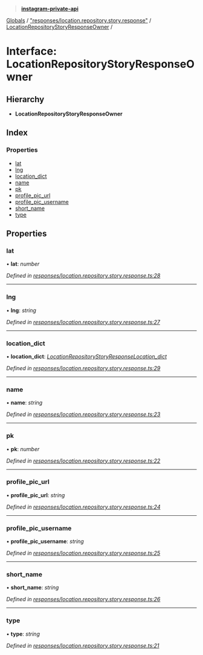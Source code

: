 > **[instagram-private-api](../README.md)**

[Globals](../README.md) / ["responses/location.repository.story.response"](../modules/_responses_location_repository_story_response_.md) / [LocationRepositoryStoryResponseOwner](_responses_location_repository_story_response_.locationrepositorystoryresponseowner.md) /

# Interface: LocationRepositoryStoryResponseOwner

## Hierarchy

* **LocationRepositoryStoryResponseOwner**

## Index

### Properties

* [lat](_responses_location_repository_story_response_.locationrepositorystoryresponseowner.md#lat)
* [lng](_responses_location_repository_story_response_.locationrepositorystoryresponseowner.md#lng)
* [location_dict](_responses_location_repository_story_response_.locationrepositorystoryresponseowner.md#location_dict)
* [name](_responses_location_repository_story_response_.locationrepositorystoryresponseowner.md#name)
* [pk](_responses_location_repository_story_response_.locationrepositorystoryresponseowner.md#pk)
* [profile_pic_url](_responses_location_repository_story_response_.locationrepositorystoryresponseowner.md#profile_pic_url)
* [profile_pic_username](_responses_location_repository_story_response_.locationrepositorystoryresponseowner.md#profile_pic_username)
* [short_name](_responses_location_repository_story_response_.locationrepositorystoryresponseowner.md#short_name)
* [type](_responses_location_repository_story_response_.locationrepositorystoryresponseowner.md#type)

## Properties

###  lat

• **lat**: *number*

*Defined in [responses/location.repository.story.response.ts:28](https://github.com/dilame/instagram-private-api/blob/3e16058/src/responses/location.repository.story.response.ts#L28)*

___

###  lng

• **lng**: *string*

*Defined in [responses/location.repository.story.response.ts:27](https://github.com/dilame/instagram-private-api/blob/3e16058/src/responses/location.repository.story.response.ts#L27)*

___

###  location_dict

• **location_dict**: *[LocationRepositoryStoryResponseLocation_dict](_responses_location_repository_story_response_.locationrepositorystoryresponselocation_dict.md)*

*Defined in [responses/location.repository.story.response.ts:29](https://github.com/dilame/instagram-private-api/blob/3e16058/src/responses/location.repository.story.response.ts#L29)*

___

###  name

• **name**: *string*

*Defined in [responses/location.repository.story.response.ts:23](https://github.com/dilame/instagram-private-api/blob/3e16058/src/responses/location.repository.story.response.ts#L23)*

___

###  pk

• **pk**: *number*

*Defined in [responses/location.repository.story.response.ts:22](https://github.com/dilame/instagram-private-api/blob/3e16058/src/responses/location.repository.story.response.ts#L22)*

___

###  profile_pic_url

• **profile_pic_url**: *string*

*Defined in [responses/location.repository.story.response.ts:24](https://github.com/dilame/instagram-private-api/blob/3e16058/src/responses/location.repository.story.response.ts#L24)*

___

###  profile_pic_username

• **profile_pic_username**: *string*

*Defined in [responses/location.repository.story.response.ts:25](https://github.com/dilame/instagram-private-api/blob/3e16058/src/responses/location.repository.story.response.ts#L25)*

___

###  short_name

• **short_name**: *string*

*Defined in [responses/location.repository.story.response.ts:26](https://github.com/dilame/instagram-private-api/blob/3e16058/src/responses/location.repository.story.response.ts#L26)*

___

###  type

• **type**: *string*

*Defined in [responses/location.repository.story.response.ts:21](https://github.com/dilame/instagram-private-api/blob/3e16058/src/responses/location.repository.story.response.ts#L21)*